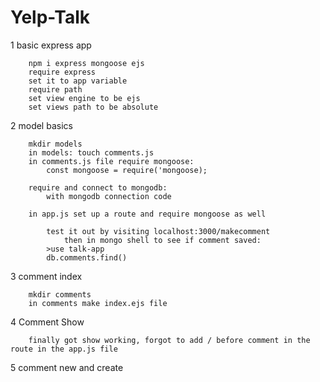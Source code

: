 # Yelp-Talk
1 basic express app

        npm i express mongoose ejs
        require express
        set it to app variable
        require path
        set view engine to be ejs
        set views path to be absolute

2 model basics

        mkdir models
        in models: touch comments.js
        in comments.js file require mongoose:
            const mongoose = require('mongoose);

        require and connect to mongodb:
            with mongodb connection code

        in app.js set up a route and require mongoose as well

            test it out by visiting localhost:3000/makecomment
                then in mongo shell to see if comment saved:
            >use talk-app
            db.comments.find()

3 comment index

        mkdir comments
        in comments make index.ejs file

4 Comment Show

        finally got show working, forgot to add / before comment in the route in the app.js file

5 comment new and create
